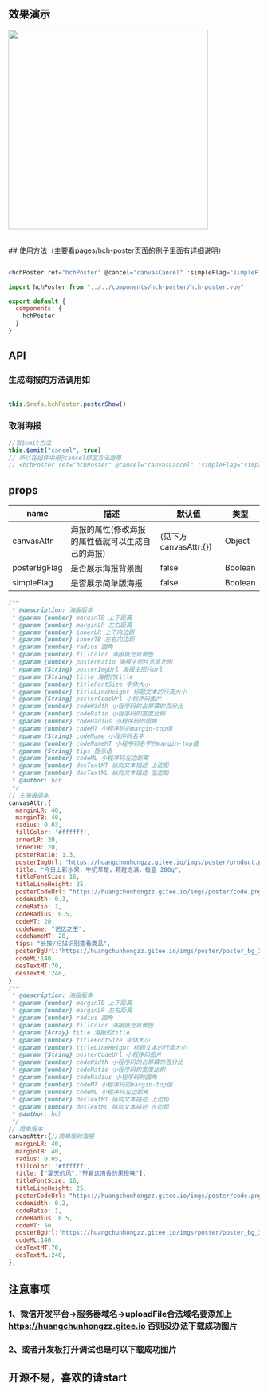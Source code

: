 ## 效果演示
<table>
<img src="https://huangchunhongzz.gitee.io/imgs/poster/poster_gif.gif" height = 400 div  />
</table>
## 使用方法（主要看pages/hch-poster页面的例子里面有详细说明）

```js

<hchPoster ref="hchPoster" @cancel="canvasCancel" :simpleFlag="simpleFlag" :posterBgFlag="posterBgFlag" :canvasAttr.sync="posterObj" />

import hchPoster from "../../components/hch-poster/hch-poster.vue"

export default {
  components: {
    hchPoster
  }
}

```
## API

### 生成海报的方法调用如
```js

this.$refs.hchPoster.posterShow()

```
### 取消海报
```js
//有$emit方法
this.$emit("cancel", true)
// 所以在组件中用@cancel绑定方法适用
// <hchPoster ref="hchPoster" @cancel="canvasCancel" :simpleFlag="simpleFlag" :posterBgFlag="posterBgFlag" :canvasAttr.sync="posterObj" />
```
## props

| name          | 描述         | 默认值      |   类型 |
| ------------- | ------------|-----------|-----------|
| canvasAttr          | 海报的属性(修改海报的属性值就可以生成自己的海报)         | (见下方canvasAttr:{})  | Object|
| posterBgFlag          | 是否展示海报背景图         | false  | Boolean|
| simpleFlag          | 是否展示简单版海报         | false  | Boolean|

```js
/**
 * @description: 海报版本
 * @param {number} marginTB 上下距离
 * @param {number} marginLR 左右距离
 * @param {number} innerLR 上下内边距
 * @param {number} innerTB 左右内边距
 * @param {number} radius 圆角
 * @param {number} fillColor 海报填充背景色
 * @param {number} posterRatio 海报主图片宽高比例
 * @param {String} posterImgUrl 海报主图片url
 * @param {String} title 海报的title
 * @param {number} titleFontSize 字体大小
 * @param {number} titleLineHeight 标题文本的行高大小
 * @param {String} posterCodeUrl 小程序码图片
 * @param {number} codeWidth 小程序码的占屏幕的百分比
 * @param {number} codeRatio 小程序码的宽度比例
 * @param {number} codeRadius 小程序码的圆角
 * @param {number} codeMT 小程序码的margin-top值
 * @param {String} codeName 小程序码名字
 * @param {number} codeNameMT 小程序码名字的margin-top值
 * @param {String} tips 提示语
 * @param {number} codeML 小程序码左边距离
 * @param {number} desTextMT 纵向文本描述 上边距
 * @param {number} desTextML 纵向文本描述 左边距
 * @author: hch
 */
// 主海报版本
canvasAttr:{
  marginLR: 40,
  marginTB: 40,
  radius: 0.03,
  fillColor: '#ffffff',
  innerLR: 20,
  innerTB: 20,
  posterRatio: 1.3,
  posterImgUrl: "https://huangchunhongzz.gitee.io/imgs/poster/product.png",
  title: "今日上新水果，牛奶草莓，颗粒饱满，每盒 200g",
  titleFontSize: 16,
  titleLineHeight: 25,
  posterCodeUrl: "https://huangchunhongzz.gitee.io/imgs/poster/code.png",
  codeWidth: 0.3,
  codeRatio: 1,
  codeRadius: 0.5,
  codeMT: 20,
  codeName: "记忆之王",
  codeNameMT: 20,
  tips: "长按/扫描识别查看商品",
  posterBgUrl:'https://huangchunhongzz.gitee.io/imgs/poster/poster_bg_3.png',
  codeML:140,
  desTextMT:70,
  desTextML:240,
}
/**
 * @description: 海报版本
 * @param {number} marginTB 上下距离
 * @param {number} marginLR 左右距离
 * @param {number} radius 圆角
 * @param {number} fillColor 海报填充背景色
 * @param {Array} title 海报的title
 * @param {number} titleFontSize 字体大小
 * @param {number} titleLineHeight 标题文本的行高大小
 * @param {String} posterCodeUrl 小程序码图片
 * @param {number} codeWidth 小程序码的占屏幕的百分比
 * @param {number} codeRatio 小程序码的宽度比例
 * @param {number} codeRadius 小程序码的圆角
 * @param {number} codeMT 小程序码的margin-top值
 * @param {number} codeML 小程序码左边距离
 * @param {number} desTextMT 纵向文本描述 上边距
 * @param {number} desTextML 纵向文本描述 左边距
 * @author: hch
 */
// 简单版本
canvasAttr:{//简单版的海报
  marginLR: 40,
  marginTB: 40,
  radius: 0.05,
  fillColor: '#ffffff',
  title: ["夏天的风","带着这清香的果橙味"],
  titleFontSize: 16,
  titleLineHeight: 25,
  posterCodeUrl: "https://huangchunhongzz.gitee.io/imgs/poster/code.png",
  codeWidth: 0.2,
  codeRatio: 1,
  codeRadius: 0.5,
  codeMT: 50,
  posterBgUrl:'https://huangchunhongzz.gitee.io/imgs/poster/poster_bg_3.png',
  codeML:140,
  desTextMT:70,
  desTextML:240,
},
```


## 注意事项

### 1、微信开发平台->服务器域名->uploadFile合法域名要添加上 https://huangchunhongzz.gitee.io 否则没办法下载成功图片

### 2、或者开发板打开调试也是可以下载成功图片

## 开源不易，喜欢的请start
